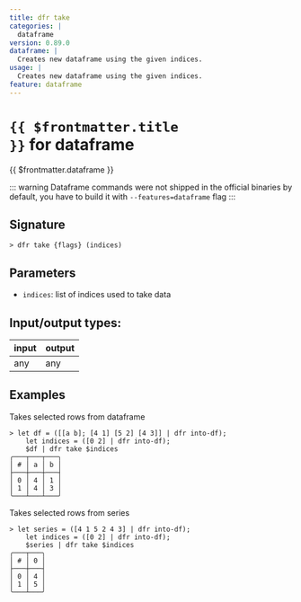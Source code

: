```yaml
---
title: dfr take
categories: |
  dataframe
version: 0.89.0
dataframe: |
  Creates new dataframe using the given indices.
usage: |
  Creates new dataframe using the given indices.
feature: dataframe
---
```

<!-- This file is automatically generated. Please edit the command in https://github.com/nushell/nushell instead. -->

# <code>{{ $frontmatter.title }}</code> for dataframe

<div class='command-title'>{{ $frontmatter.dataframe }}</div>


::: warning
Dataframe commands were not shipped in the official binaries by default, you have to build it with `--features=dataframe` flag
:::
## Signature

```> dfr take {flags} (indices)```

## Parameters

 -  `indices`: list of indices used to take data


## Input/output types:

| input | output |
| ----- | ------ |
| any   | any    |

## Examples

Takes selected rows from dataframe
```nu
> let df = ([[a b]; [4 1] [5 2] [4 3]] | dfr into-df);
    let indices = ([0 2] | dfr into-df);
    $df | dfr take $indices
╭───┬───┬───╮
│ # │ a │ b │
├───┼───┼───┤
│ 0 │ 4 │ 1 │
│ 1 │ 4 │ 3 │
╰───┴───┴───╯

```

Takes selected rows from series
```nu
> let series = ([4 1 5 2 4 3] | dfr into-df);
    let indices = ([0 2] | dfr into-df);
    $series | dfr take $indices
╭───┬───╮
│ # │ 0 │
├───┼───┤
│ 0 │ 4 │
│ 1 │ 5 │
╰───┴───╯

```
